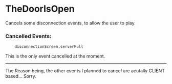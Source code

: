 # TheDoorIsOpen
Cancels some disconnection events, to allow the user to play. 


### Cancelled Events:

        disconnectionScreen.serverFull

This is the only event cancelled at the moment.
***
The Reason being, the other events I planned to cancel are acutally CLIENT based... Sorry.
